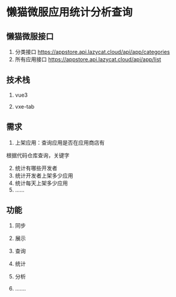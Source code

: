 # 懒猫微服应用统计分析查询

## 懒猫微服接口

1. 分类接口 https://appstore.api.lazycat.cloud/api/app/categories
2. 所有应用接口 https://appstore.api.lazycat.cloud/api/app/list

## 技术栈

1. vue3

2. vxe-tab

## 需求

1. 上架应用：查询应用是否在应用商店有

根据代码仓库查询，关键字

2. 统计有哪些开发者
3. 统计开发者上架多少应用
4. 统计每天上架多少应用
5. ......

## 功能

1. 同步

2. 展示

3. 查询

4. 统计

5. 分析

6. .......
